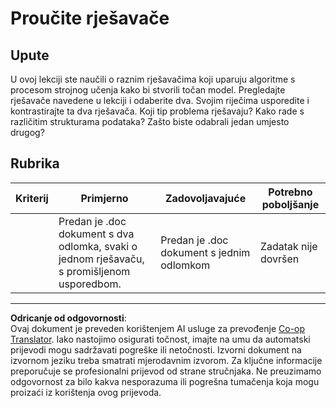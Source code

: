 <!--
CO_OP_TRANSLATOR_METADATA:
{
  "original_hash": "de6025f96841498b0577e9d1aee18d1f",
  "translation_date": "2025-09-05T13:08:42+00:00",
  "source_file": "4-Classification/2-Classifiers-1/assignment.md",
  "language_code": "hr"
}
-->
# Proučite rješavače
## Upute

U ovoj lekciji ste naučili o raznim rješavačima koji uparuju algoritme s procesom strojnog učenja kako bi stvorili točan model. Pregledajte rješavače navedene u lekciji i odaberite dva. Svojim riječima usporedite i kontrastirajte ta dva rješavača. Koji tip problema rješavaju? Kako rade s različitim strukturama podataka? Zašto biste odabrali jedan umjesto drugog? 
## Rubrika

| Kriterij | Primjerno                                                                                      | Zadovoljavajuće                                 | Potrebno poboljšanje         |
| -------- | ---------------------------------------------------------------------------------------------- | ------------------------------------------------ | ---------------------------- |
|          | Predan je .doc dokument s dva odlomka, svaki o jednom rješavaču, s promišljenom usporedbom.    | Predan je .doc dokument s jednim odlomkom       | Zadatak nije dovršen         |

---

**Odricanje od odgovornosti**:  
Ovaj dokument je preveden korištenjem AI usluge za prevođenje [Co-op Translator](https://github.com/Azure/co-op-translator). Iako nastojimo osigurati točnost, imajte na umu da automatski prijevodi mogu sadržavati pogreške ili netočnosti. Izvorni dokument na izvornom jeziku treba smatrati mjerodavnim izvorom. Za ključne informacije preporučuje se profesionalni prijevod od strane stručnjaka. Ne preuzimamo odgovornost za bilo kakva nesporazuma ili pogrešna tumačenja koja mogu proizaći iz korištenja ovog prijevoda.